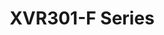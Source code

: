 ---
title: "XVR301-F Series"
description: "1 HDD 4-Ch 1U Digital Video Recorder"

images:
  - url: "/images/categories/products/dvr/XVR301-04F/XVR301-F Series.png"
    caption: "Front view"
  - url: "/images/categories/products/dvr/XVR301-04F/XVR301-F Series1.png"
    caption: "Side view"
  - url: "/images/categories/products/dvr/XVR301-04F/XVR301-F Series.png"
    caption: "Back view"
image: "/images/categories/products/dvr/XVR301-04F/XVR301-F Series2.png"  # Actual image path
price: "Contact Sales"  # Price not provided in source

features:
- Supports Ultra 265/H.265/H.264 video formats
- Supports audio over coaxial cable (TVI cameras)
- Control dual-light of UNV analog cameras under TVI
- Supports TVI, AHD, CVI, CVBS, IP cameras with adaptive access
- 16-channel BNC input
- Support 1-ch CVBS output, 1-ch VGA output, 1-ch HDMI output at up to 4K(3840 x 2160)
- HDMI and VGA simultaneous output
- Long transmission distance over coaxial cable
- Support mainstream cameras of ONVIF and RTSP protocols

specifications:
  channels: "4/8/16-channel BNC input"
  videoCompression: "N/A"
  resolution: "	1080P Lite/720P/D1"
  networkInterface: "1 RJ45 10 M/100 M self-adaptive Ethernet Interface"
  powerSupply: "DC 12 V/1.5 A"
  dimensions: "	190mm × 202mm × 42mm (7.5 × 7.9 × 1.6)"
  recordingBandwidth: "N/A"  # Example value, please adjust as needed
  storageCapacity: 	Up to 6 TB for each HDD"  # Example value, please adjust as needed

---